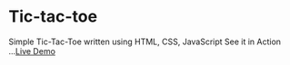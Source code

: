 # Tic-tac-toe
Simple Tic-Tac-Toe written using HTML, CSS, JavaScript
See it in Action ...[Live Demo](https://riyasmuhamedrafi.github.io/Tic-tac-toe/)
